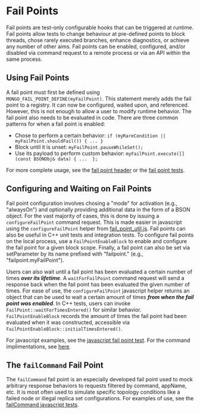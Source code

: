 # Fail Points

Fail points are test-only configurable hooks that can be triggered at runtime. Fail points allow
tests to change behaviour at pre-defined points to block threads, chose rarely executed branches,
enhance diagnostics, or achieve any number of other aims. Fail points can be enabled, configured,
and/or disabled via command request to a remote process or via an API within the same process.

## Using Fail Points

A fail point must first be defined using `MONGO_FAIL_POINT_DEFINE(myFailPoint)`. This statement
merely adds the fail point to a registry. It can now be configured, waited upon, and referenced.
However, this is not enough to allow a user to modify runtime behavior. The fail point also needs to
be evaluated in code. There are three common patterns for when a fail point is enabled:
- Chose to perform a certain behavior:
  `if (myRareCondition || myFailPoint.shouldFail()) { ... }`
- Block until it is unset:
  `myFailPoint.pauseWhileSet();`
- Use its payload to perform custom behavior:
  `myFailPoint.execute([](const BSONObj& data) { ...  };`

For more complete usage, see the [fail point header][fail_point] or the [fail point
tests][fail_point_test].

## Configuring and Waiting on Fail Points

Fail point configuration involves chosing a "mode" for activation (e.g., "alwaysOn") and optionally
providing additional data in the form of a BSON object. For the vast majority of cases, this is done
by issuing a `configureFailPoint` command request. This is made easier in javascript using the
`configureFailPoint` helper from [fail_point_util.js][fail_point_util]. Fail points can also be
useful in C++ unit tests and integration tests. To configure fail points on the local process, use
a `FailPointEnableBlock` to enable and configure the fail point for a given block scope. Finally,
a fail point can also be set via setParameter by its name prefixed with "failpoint." (e.g.,
"failpoint.myFailPoint").

Users can also wait until a fail point has been evaluated a certain number of times ***over its
lifetime***. A `waitForFailPoint` command request will send a response back when the fail point has
been evaluated the given number of times. For ease of use, the `configureFailPoint` javascript
helper returns an object that can be used to wait a certain amount of times ***from when the fail
point was enabled***. In C++ tests, users can invoke `FailPoint::waitForTimesEntered()` for similar
behavior. `FailPointEnableBlock` records the amount of times the fail point had been evaluated when
it was constructed, accessible via `FailPointEnableBlock::initialTimesEntered()`.

For javascript examples, see the [javascript fail point test][fail_point_javascript_test]. For the
command implimentations, see [here][fail_point_commands].

## The `failCommand` Fail Point

The `failCommand` fail point is an especially developed fail point used to mock arbitrary response
behaviors to requests filtered by command, appName, etc. It is most often used to simulate specific
topology conditions like a failed node or illegal replica set configurations. For examples of use,
see the [failCommand javascript tests][fail_command_javascript_test].

[fail_point]: ../src/mongo/util/fail_point.h
[fail_point_test]: ../src/mongo/util/fail_point_test.cpp
[fail_point_commands]: ../src/mongo/db/commands/fail_point_cmd.cpp
[fail_point_util]: ../jstests/libs/fail_point_util.js
[fail_point_javascript_test]: ../jstests/fail_point/fail_point.js
[fail_command_javascript_test]: ../jstests/core/failcommand_failpoint.js
